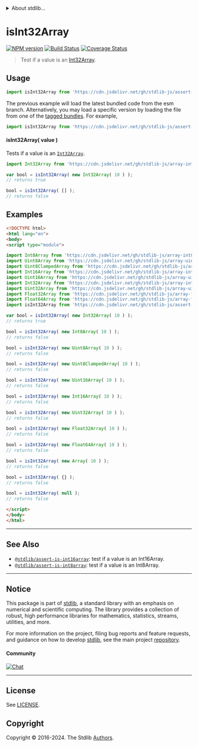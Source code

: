 <!--

@license Apache-2.0

Copyright (c) 2018 The Stdlib Authors.

Licensed under the Apache License, Version 2.0 (the "License");
you may not use this file except in compliance with the License.
You may obtain a copy of the License at

   http://www.apache.org/licenses/LICENSE-2.0

Unless required by applicable law or agreed to in writing, software
distributed under the License is distributed on an "AS IS" BASIS,
WITHOUT WARRANTIES OR CONDITIONS OF ANY KIND, either express or implied.
See the License for the specific language governing permissions and
limitations under the License.

-->


<details>
  <summary>
    About stdlib...
  </summary>
  <p>We believe in a future in which the web is a preferred environment for numerical computation. To help realize this future, we've built stdlib. stdlib is a standard library, with an emphasis on numerical and scientific computation, written in JavaScript (and C) for execution in browsers and in Node.js.</p>
  <p>The library is fully decomposable, being architected in such a way that you can swap out and mix and match APIs and functionality to cater to your exact preferences and use cases.</p>
  <p>When you use stdlib, you can be absolutely certain that you are using the most thorough, rigorous, well-written, studied, documented, tested, measured, and high-quality code out there.</p>
  <p>To join us in bringing numerical computing to the web, get started by checking us out on <a href="https://github.com/stdlib-js/stdlib">GitHub</a>, and please consider <a href="https://opencollective.com/stdlib">financially supporting stdlib</a>. We greatly appreciate your continued support!</p>
</details>

# isInt32Array

[![NPM version][npm-image]][npm-url] [![Build Status][test-image]][test-url] [![Coverage Status][coverage-image]][coverage-url] <!-- [![dependencies][dependencies-image]][dependencies-url] -->

> Test if a value is an [Int32Array][mdn-int32array].



<section class="usage">

## Usage

```javascript
import isInt32Array from 'https://cdn.jsdelivr.net/gh/stdlib-js/assert-is-int32array@esm/index.mjs';
```
The previous example will load the latest bundled code from the esm branch. Alternatively, you may load a specific version by loading the file from one of the [tagged bundles](https://github.com/stdlib-js/assert-is-int32array/tags). For example,

```javascript
import isInt32Array from 'https://cdn.jsdelivr.net/gh/stdlib-js/assert-is-int32array@v0.2.0-esm/index.mjs';
```

#### isInt32Array( value )

Tests if a value is an [`Int32Array`][mdn-int32array].

```javascript
import Int32Array from 'https://cdn.jsdelivr.net/gh/stdlib-js/array-int32@esm/index.mjs';

var bool = isInt32Array( new Int32Array( 10 ) );
// returns true

bool = isInt32Array( [] );
// returns false
```

</section>

<!-- /.usage -->

<section class="examples">

## Examples

<!-- eslint no-undef: "error" -->

```html
<!DOCTYPE html>
<html lang="en">
<body>
<script type="module">

import Int8Array from 'https://cdn.jsdelivr.net/gh/stdlib-js/array-int8@esm/index.mjs';
import Uint8Array from 'https://cdn.jsdelivr.net/gh/stdlib-js/array-uint8@esm/index.mjs';
import Uint8ClampedArray from 'https://cdn.jsdelivr.net/gh/stdlib-js/array-uint8c@esm/index.mjs';
import Int16Array from 'https://cdn.jsdelivr.net/gh/stdlib-js/array-int16@esm/index.mjs';
import Uint16Array from 'https://cdn.jsdelivr.net/gh/stdlib-js/array-uint16@esm/index.mjs';
import Int32Array from 'https://cdn.jsdelivr.net/gh/stdlib-js/array-int32@esm/index.mjs';
import Uint32Array from 'https://cdn.jsdelivr.net/gh/stdlib-js/array-uint32@esm/index.mjs';
import Float32Array from 'https://cdn.jsdelivr.net/gh/stdlib-js/array-float32@esm/index.mjs';
import Float64Array from 'https://cdn.jsdelivr.net/gh/stdlib-js/array-float64@esm/index.mjs';
import isInt32Array from 'https://cdn.jsdelivr.net/gh/stdlib-js/assert-is-int32array@esm/index.mjs';

var bool = isInt32Array( new Int32Array( 10 ) );
// returns true

bool = isInt32Array( new Int8Array( 10 ) );
// returns false

bool = isInt32Array( new Uint8Array( 10 ) );
// returns false

bool = isInt32Array( new Uint8ClampedArray( 10 ) );
// returns false

bool = isInt32Array( new Uint16Array( 10 ) );
// returns false

bool = isInt32Array( new Int16Array( 10 ) );
// returns false

bool = isInt32Array( new Uint32Array( 10 ) );
// returns false

bool = isInt32Array( new Float32Array( 10 ) );
// returns false

bool = isInt32Array( new Float64Array( 10 ) );
// returns false

bool = isInt32Array( new Array( 10 ) );
// returns false

bool = isInt32Array( {} );
// returns false

bool = isInt32Array( null );
// returns false

</script>
</body>
</html>
```

</section>

<!-- /.examples -->

<!-- Section for related `stdlib` packages. Do not manually edit this section, as it is automatically populated. -->

<section class="related">

* * *

## See Also

-   <span class="package-name">[`@stdlib/assert-is-int16array`][@stdlib/assert/is-int16array]</span><span class="delimiter">: </span><span class="description">test if a value is an Int16Array.</span>
-   <span class="package-name">[`@stdlib/assert-is-int8array`][@stdlib/assert/is-int8array]</span><span class="delimiter">: </span><span class="description">test if a value is an Int8Array.</span>

</section>

<!-- /.related -->

<!-- Section for all links. Make sure to keep an empty line after the `section` element and another before the `/section` close. -->


<section class="main-repo" >

* * *

## Notice

This package is part of [stdlib][stdlib], a standard library with an emphasis on numerical and scientific computing. The library provides a collection of robust, high performance libraries for mathematics, statistics, streams, utilities, and more.

For more information on the project, filing bug reports and feature requests, and guidance on how to develop [stdlib][stdlib], see the main project [repository][stdlib].

#### Community

[![Chat][chat-image]][chat-url]

---

## License

See [LICENSE][stdlib-license].


## Copyright

Copyright &copy; 2016-2024. The Stdlib [Authors][stdlib-authors].

</section>

<!-- /.stdlib -->

<!-- Section for all links. Make sure to keep an empty line after the `section` element and another before the `/section` close. -->

<section class="links">

[npm-image]: http://img.shields.io/npm/v/@stdlib/assert-is-int32array.svg
[npm-url]: https://npmjs.org/package/@stdlib/assert-is-int32array

[test-image]: https://github.com/stdlib-js/assert-is-int32array/actions/workflows/test.yml/badge.svg?branch=v0.2.0
[test-url]: https://github.com/stdlib-js/assert-is-int32array/actions/workflows/test.yml?query=branch:v0.2.0

[coverage-image]: https://img.shields.io/codecov/c/github/stdlib-js/assert-is-int32array/main.svg
[coverage-url]: https://codecov.io/github/stdlib-js/assert-is-int32array?branch=main

<!--

[dependencies-image]: https://img.shields.io/david/stdlib-js/assert-is-int32array.svg
[dependencies-url]: https://david-dm.org/stdlib-js/assert-is-int32array/main

-->

[chat-image]: https://img.shields.io/gitter/room/stdlib-js/stdlib.svg
[chat-url]: https://app.gitter.im/#/room/#stdlib-js_stdlib:gitter.im

[stdlib]: https://github.com/stdlib-js/stdlib

[stdlib-authors]: https://github.com/stdlib-js/stdlib/graphs/contributors

[umd]: https://github.com/umdjs/umd
[es-module]: https://developer.mozilla.org/en-US/docs/Web/JavaScript/Guide/Modules

[deno-url]: https://github.com/stdlib-js/assert-is-int32array/tree/deno
[deno-readme]: https://github.com/stdlib-js/assert-is-int32array/blob/deno/README.md
[umd-url]: https://github.com/stdlib-js/assert-is-int32array/tree/umd
[umd-readme]: https://github.com/stdlib-js/assert-is-int32array/blob/umd/README.md
[esm-url]: https://github.com/stdlib-js/assert-is-int32array/tree/esm
[esm-readme]: https://github.com/stdlib-js/assert-is-int32array/blob/esm/README.md
[branches-url]: https://github.com/stdlib-js/assert-is-int32array/blob/main/branches.md

[stdlib-license]: https://raw.githubusercontent.com/stdlib-js/assert-is-int32array/main/LICENSE

[mdn-int32array]: https://developer.mozilla.org/en-US/docs/Web/JavaScript/Reference/Global_Objects/Int32Array

<!-- <related-links> -->

[@stdlib/assert/is-int16array]: https://github.com/stdlib-js/assert-is-int16array/tree/esm

[@stdlib/assert/is-int8array]: https://github.com/stdlib-js/assert-is-int8array/tree/esm

<!-- </related-links> -->

</section>

<!-- /.links -->
